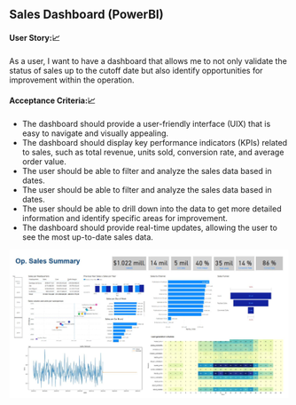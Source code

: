 <div>
  <h2 align = "left" id = "heading" font-weight =  bold>Sales Dashboard (PowerBI)</h2>
  <h4 align="Left" id="heading">User Story:📈</h4>
</div>
<div> <h8 align="Left" id="heading">As a user, I want to have a dashboard that allows me to not only validate the status of sales up to the cutoff date but also identify opportunities for improvement within the operation.
</h8> </div>

<div>
  <h4 align="Left" id="heading">Acceptance Criteria:📈</h4>
</div>

<div><ul class="center-bullets">
  <li>The dashboard should provide a user-friendly interface (UIX) that is easy to navigate and visually appealing.</li>
  <li>The dashboard should display key performance indicators (KPIs) related to sales, such as total revenue, units sold, conversion rate, and average order value.</li>
  <li>The user should be able to filter and analyze the sales data based in dates.</li>
  <li>The user should be able to filter and analyze the sales data based in dates.</li>
  <li>The user should be able to drill down into the data to get more detailed information and identify specific areas for improvement.</li>
  <li>The dashboard should provide real-time updates, allowing the user to see the most up-to-date sales data.</li>
</ul></div>

<div class="image-container">
  <img src="https://github.com/JuanSJimenezO/Dashboards/blob/main/Sales_Report.JPG" alt="Image description">
</div>
